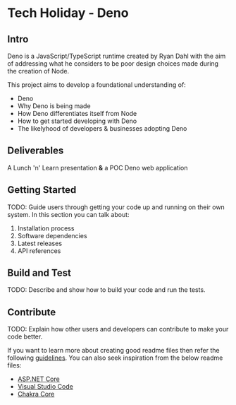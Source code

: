 # Tech Holiday - Deno

## Intro

Deno is a JavaScript/TypeScript runtime created by Ryan Dahl with the aim of addressing what he considers to be poor design choices made during the creation of Node.

This project aims to develop a foundational understanding of:

- Deno
- Why Deno is being made
- How Deno differentiates itself from Node
- How to get started developing with Deno
- The likelyhood of developers & businesses adopting Deno

## Deliverables

A Lunch 'n' Learn presentation **&** a POC Deno web application

## Getting Started

TODO: Guide users through getting your code up and running on their own system. In this section you can talk about:
1.	Installation process
2.	Software dependencies
3.	Latest releases
4.	API references


## Build and Test

TODO: Describe and show how to build your code and run the tests.

## Contribute

TODO: Explain how other users and developers can contribute to make your code better.

If you want to learn more about creating good readme files then refer the following [guidelines](https://docs.microsoft.com/en-us/azure/devops/repos/git/create-a-readme?view=azure-devops). You can also seek inspiration from the below readme files:
- [ASP.NET Core](https://github.com/aspnet/Home)
- [Visual Studio Code](https://github.com/Microsoft/vscode)
- [Chakra Core](https://github.com/Microsoft/ChakraCore)
